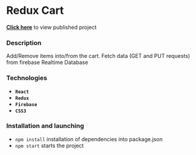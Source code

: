 # Redux Cart

**[Click here](https://yuliaiv-iv.github.io/redux-cart)** to view published project

### Description

Add/Remove items into/from the cart. Fetch data (GET and PUT requests) from firebase Realtime Database

### Technologies

* **`React`**
* **`Redux`**
* **`Firebase`**
* **`CSS3`**

### Installation and launching
* `npm install` installation of dependencies into package.json
* `npm start` starts the project